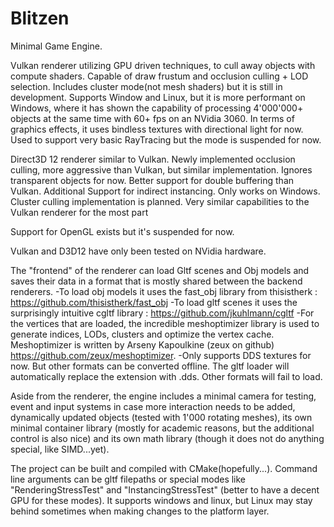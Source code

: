 # Blitzen

Minimal Game Engine.

Vulkan renderer utilizing GPU driven techniques, to cull away objects with compute shaders. Capable of draw frustum and occlusion culling + LOD selection. Includes cluster mode(not mesh shaders) but it is still in development. Supports Window and Linux, but it is more performant on Windows, where it has shown the capability of processing 4'000'000+ objects at the same time with 60+ fps on an NVidia 3060. In terms of graphics effects, it uses bindless textures with directional light for now. Used to support very basic RayTracing but the mode is suspended for now.

Direct3D 12 renderer similar to Vulkan. Newly implemented occlusion culling, more aggressive than Vulkan, but similar implementation. Ignores transparent objects for now. Better support for double buffering than Vulkan. Additional Support for indirect instancing. Only works on Windows. Cluster culling implementation is planned. Very similar capabilities to the Vulkan renderer for the most part

Support for OpenGL exists but it's suspended for now.

Vulkan and D3D12 have only been tested on NVidia hardware.

The "frontend" of the renderer can load Gltf scenes and Obj models and saves their data in a format that is mostly shared between the backend renderers.
-To load obj models it uses the fast_obj library from thisistherk : https://github.com/thisistherk/fast_obj
-To load gltf scenes it uses the surprisingly intuitive cgltf library : https://github.com/jkuhlmann/cgltf
-For the vertices that are loaded, the incredible meshoptimizer library is used to generate indices, LODs, clusters and optimize the vertex cache. Meshoptimizer is written by Arseny Kapoulkine (zeux on github) https://github.com/zeux/meshoptimizer. 
-Only supports DDS textures for now. But other formats can be converted offline. The gltf loader will automatically replace the extension with .dds. Other formats will fail to load.

Aside from the renderer, the engine includes a minimal camera for testing, event and input systems in case more interaction needs to be added, dynamically updated objects (tested with 1'000 rotating meshes), its own minimal container library (mostly for academic reasons, but the additional control is also nice) and its own math library (though it does not do anything special, like SIMD...yet).

The project can be built and compiled with CMake(hopefully...). Command line arguments can be gltf filepaths or special modes like "RenderingStressTest" and "InstancingStressTest" (better to have a decent GPU for these modes). It supports windows and linux, but Linux may stay behind sometimes when making changes to the platform layer.
